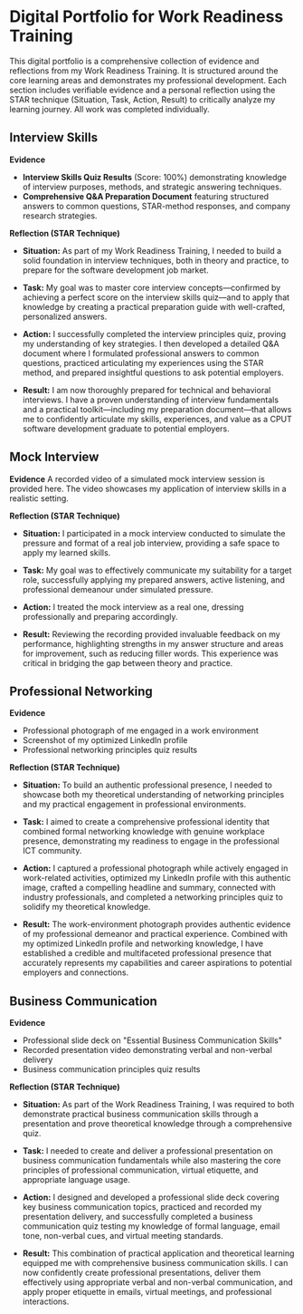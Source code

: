 # Digital Portfolio for Work Readiness Training

This digital portfolio is a comprehensive collection of evidence and reflections from my Work Readiness Training. It is structured around the core learning areas and demonstrates my professional development. Each section includes verifiable evidence and a personal reflection using the STAR technique (Situation, Task, Action, Result) to critically analyze my learning journey. All work was completed individually.

## Interview Skills

**Evidence**  
- **Interview Skills Quiz Results** (Score: 100%) demonstrating knowledge of interview purposes, methods, and strategic answering techniques.
- **Comprehensive Q&A Preparation Document** featuring structured answers to common questions, STAR-method responses, and company research strategies.

**Reflection (STAR Technique)**

- **Situation:** As part of my Work Readiness Training, I needed to build a solid foundation in interview techniques, both in theory and practice, to prepare for the software development job market.

- **Task:** My goal was to master core interview concepts—confirmed by achieving a perfect score on the interview skills quiz—and to apply that knowledge by creating a practical preparation guide with well-crafted, personalized answers.

- **Action:** I successfully completed the interview principles quiz, proving my understanding of key strategies. I then developed a detailed Q&A document where I formulated professional answers to common questions, practiced articulating my experiences using the STAR method, and prepared insightful questions to ask potential employers.

- **Result:** I am now thoroughly prepared for technical and behavioral interviews. I have a proven understanding of interview fundamentals and a practical toolkit—including my preparation document—that allows me to confidently articulate my skills, experiences, and value as a CPUT software development graduate to potential employers.

## Mock Interview

**Evidence**
A recorded video of a simulated mock interview session is provided here. The video showcases my application of interview skills in a realistic setting.

**Reflection (STAR Technique)**

- **Situation:** I participated in a mock interview conducted to simulate the pressure and format of a real job interview, providing a safe space to apply my learned skills.

- **Task:** My goal was to effectively communicate my suitability for a target role, successfully applying my prepared answers, active listening, and professional demeanour under simulated pressure.

- **Action:** I treated the mock interview as a real one, dressing professionally and preparing accordingly. 

- **Result:** Reviewing the recording provided invaluable feedback on my performance, highlighting strengths in my answer structure and areas for improvement, such as reducing filler words. This experience was critical in bridging the gap between theory and practice.

## Professional Networking

**Evidence**  
- Professional photograph of me engaged in a work environment
- Screenshot of my optimized LinkedIn profile
- Professional networking principles quiz results

**Reflection (STAR Technique)**

- **Situation:** To build an authentic professional presence, I needed to showcase both my theoretical understanding of networking principles and my practical engagement in professional environments.

- **Task:** I aimed to create a comprehensive professional identity that combined formal networking knowledge with genuine workplace presence, demonstrating my readiness to engage in the professional ICT community.

- **Action:** I captured a professional photograph while actively engaged in work-related activities, optimized my LinkedIn profile with this authentic image, crafted a compelling headline and summary, connected with industry professionals, and completed a networking principles quiz to solidify my theoretical knowledge.

- **Result:** The work-environment photograph provides authentic evidence of my professional demeanor and practical experience. Combined with my optimized LinkedIn profile and networking knowledge, I have established a credible and multifaceted professional presence that accurately represents my capabilities and career aspirations to potential employers and connections.

## Business Communication

**Evidence**  
- Professional slide deck on "Essential Business Communication Skills"
- Recorded presentation video demonstrating verbal and non-verbal delivery
- Business communication principles quiz results

**Reflection (STAR Technique)**

- **Situation:** As part of the Work Readiness Training, I was required to both demonstrate practical business communication skills through a presentation and prove theoretical knowledge through a comprehensive quiz.

- **Task:** I needed to create and deliver a professional presentation on business communication fundamentals while also mastering the core principles of professional communication, virtual etiquette, and appropriate language usage.

- **Action:** I designed and developed a professional slide deck covering key business communication topics, practiced and recorded my presentation delivery, and successfully completed a business communication quiz testing my knowledge of formal language, email tone, non-verbal cues, and virtual meeting standards.

- **Result:** This combination of practical application and theoretical learning equipped me with comprehensive business communication skills. I can now confidently create professional presentations, deliver them effectively using appropriate verbal and non-verbal communication, and apply proper etiquette in emails, virtual meetings, and professional interactions.
